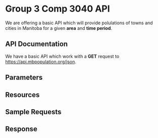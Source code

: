 # Group 3 Comp 3040 API
We are offering a basic API which will provide polulations of towns and cities in Manitoba for a given **area** and **time period**.

## API Documentation
We have a basic API which work with a **GET** request to https://api.mbpopulation.org/json.

## Parameters

## Resources

## Sample Requests

## Response
